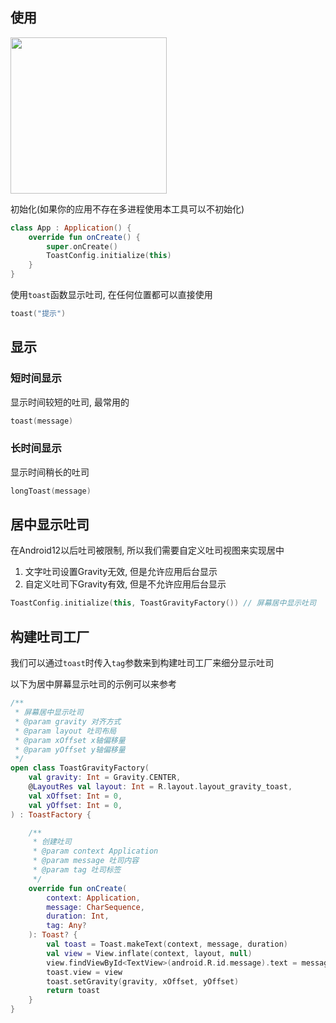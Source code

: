 ## 使用

<img src="https://i.loli.net/2021/08/14/R5Gg8kKBeTft9PL.gif" width="250"/>

初始化(如果你的应用不存在多进程使用本工具可以不初始化)

```kotlin
class App : Application() {
    override fun onCreate() {
        super.onCreate()
        ToastConfig.initialize(this)
    }
}
```

使用`toast`函数显示吐司, 在任何位置都可以直接使用
```kotlin
toast("提示")
```

## 显示

### 短时间显示

显示时间较短的吐司, 最常用的

```kotlin
toast(message)
```

### 长时间显示

显示时间稍长的吐司

```kotlin
longToast(message)
```

## 居中显示吐司

在Android12以后吐司被限制, 所以我们需要自定义吐司视图来实现居中

1. 文字吐司设置Gravity无效, 但是允许应用后台显示
1. 自定义吐司下Gravity有效, 但是不允许应用后台显示

```kotlin
ToastConfig.initialize(this, ToastGravityFactory()) // 屏幕居中显示吐司
```

## 构建吐司工厂

我们可以通过`toast`时传入`tag`参数来到构建吐司工厂来细分显示吐司

以下为居中屏幕显示吐司的示例可以来参考

```kotlin
/**
 * 屏幕居中显示吐司
 * @param gravity 对齐方式
 * @param layout 吐司布局
 * @param xOffset x轴偏移量
 * @param yOffset y轴偏移量
 */
open class ToastGravityFactory(
    val gravity: Int = Gravity.CENTER,
    @LayoutRes val layout: Int = R.layout.layout_gravity_toast,
    val xOffset: Int = 0,
    val yOffset: Int = 0,
) : ToastFactory {

    /**
     * 创建吐司
     * @param context Application
     * @param message 吐司内容
     * @param tag 吐司标签
     */
    override fun onCreate(
        context: Application,
        message: CharSequence,
        duration: Int,
        tag: Any?
    ): Toast? {
        val toast = Toast.makeText(context, message, duration)
        val view = View.inflate(context, layout, null)
        view.findViewById<TextView>(android.R.id.message).text = message
        toast.view = view
        toast.setGravity(gravity, xOffset, yOffset)
        return toast
    }
}
```